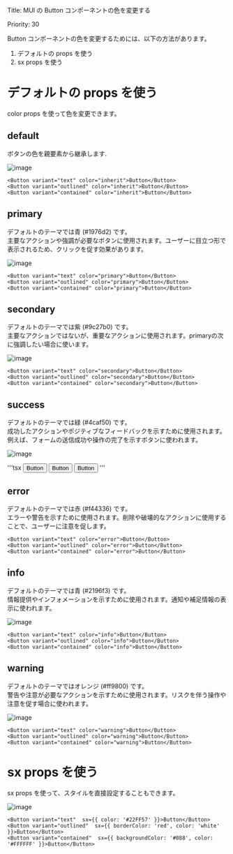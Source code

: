 Title: MUI の Button コンポーネントの色を変更する

Priority: 30

Button コンポーネントの色を変更するためには、以下の方法があります。  

1. デフォルトの props を使う
3. sx props を使う

# デフォルトの props を使う

color props を使って色を変更できます。  

## default  

ボタンの色を親要素から継承します.  

![image](https://github.com/mokelab/tech-sheets-contents/assets/37394133/c141d94c-246f-4d21-8a4d-685028b891d3)

```tsx
<Button variant="text" color="inherit">Button</Button>
<Button variant="outlined" color="inherit">Button</Button>
<Button variant="contained" color="inherit">Button</Button>
```

## primary

デフォルトのテーマでは青 (#1976d2) です。  
主要なアクションや強調が必要なボタンに使用されます。ユーザーに目立つ形で表示されるため、クリックを促す効果があります。  

![image](https://github.com/mokelab/tech-sheets-contents/assets/37394133/e178b341-0056-49cf-94ec-faf865fae925)


```tsx
<Button variant="text" color="primary">Button</Button>
<Button variant="outlined" color="primary">Button</Button>
<Button variant="contained" color="primary">Button</Button>
```

## secondary

デフォルトのテーマでは紫 (#9c27b0) です。  
主要なアクションではないが、重要なアクションに使用されます。primaryの次に強調したい場合に使います。  

![image](https://github.com/mokelab/tech-sheets-contents/assets/37394133/8858c7b5-7907-42d3-82b6-f8ae2dfde0d2)

```tsx
<Button variant="text" color="secondary">Button</Button>
<Button variant="outlined" color="secondary">Button</Button>
<Button variant="contained" color="secondary">Button</Button>
```

## success

デフォルトのテーマでは緑 (#4caf50) です。  
成功したアクションやポジティブなフィードバックを示すために使用されます。例えば、フォームの送信成功や操作の完了を示すボタンに使われます。  

![image](https://github.com/mokelab/tech-sheets-contents/assets/37394133/6d05de5d-bdf0-434f-a7d5-f0e42262d10a)

'''tsx
<Button variant="text" color="success">Button</Button>
<Button variant="outlined" color="success">Button</Button>
<Button variant="contained" color="success">Button</Button>
'''

## error

デフォルトのテーマでは赤 (#f44336) です。  
エラーや警告を示すために使用されます。削除や破壊的なアクションに使用することで、ユーザーに注意を促します。  

```tsx
<Button variant="text" color="error">Button</Button>
<Button variant="outlined" color="error">Button</Button>
<Button variant="contained" color="error">Button</Button>
```

## info

デフォルトのテーマでは青 (#2196f3) です。  
情報提供やインフォメーションを示すために使用されます。通知や補足情報の表示に使われます。

![image](https://github.com/mokelab/tech-sheets-contents/assets/37394133/fe460ceb-f421-4fd5-b02b-2899634ecf96)

```tsx
<Button variant="text" color="info">Button</Button>
<Button variant="outlined" color="info">Button</Button>
<Button variant="contained" color="info">Button</Button>
```

## warning

デフォルトのテーマではオレンジ (#ff9800) です。  
警告や注意が必要なアクションを示すために使用されます。リスクを伴う操作や注意を促す場合に使われます。  

![image](https://github.com/mokelab/tech-sheets-contents/assets/37394133/8a3b292d-f903-4da7-aae6-f3899a1140de)

```tsx
<Button variant="text" color="warning">Button</Button>
<Button variant="outlined" color="warning">Button</Button>
<Button variant="contained" color="warning">Button</Button>
```

# sx props を使う

sx props を使って、スタイルを直接設定することもできます。

![image](https://github.com/mokelab/tech-sheets-contents/assets/37394133/6e153a9e-6fde-45fe-a684-1d1654020c5f)

```tsx
<Button variant="text"  sx={{ color: '#22FF57' }}>Button</Button>
<Button variant="outlined"  sx={{ borderColor: 'red', color: 'white' }}>Button</Button>
<Button variant="contained"  sx={{ backgroundColor: '#088', color: '#FFFFFF' }}>Button</Button>
```

